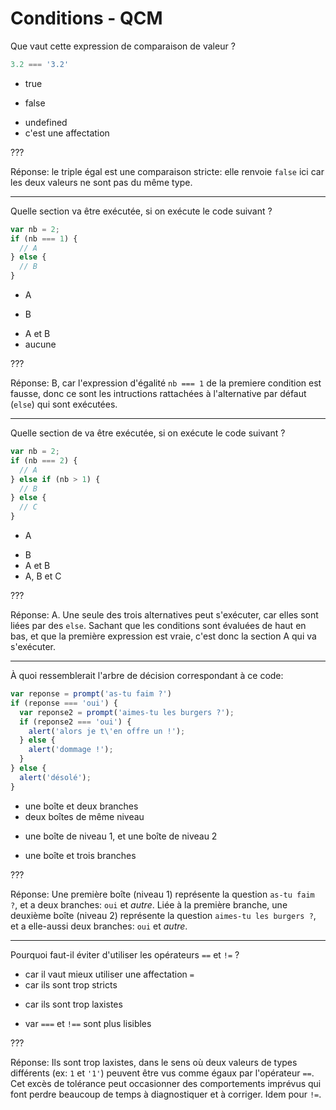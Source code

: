 # Conditions - QCM

Que vaut cette expression de comparaison de valeur ?

```js
3.2 === '3.2'
```

- true
* false
- undefined
- c'est une affectation

???

Réponse: le triple égal est une comparaison stricte: elle renvoie `false` ici car les deux valeurs ne sont pas du même type.

---

Quelle section va être exécutée, si on exécute le code suivant ?

```js
var nb = 2;
if (nb === 1) {
  // A
} else {
  // B
}
```

- A
* B
- A et B
- aucune 

???

Réponse: B, car l'expression d'égalité `nb === 1` de la premiere condition est fausse,
donc ce sont les intructions rattachées à l'alternative par défaut (`else`) qui sont exécutées.

---

Quelle section de va être exécutée, si on exécute le code suivant ?

```js
var nb = 2;
if (nb === 2) {
  // A
} else if (nb > 1) {
  // B
} else {
  // C
}
```

* A
- B
- A et B
- A, B et C

???

Réponse: A. Une seule des trois alternatives peut s'exécuter, car elles sont liées par des `else`.
Sachant que les conditions sont évaluées de haut en bas, et que la première expression est vraie,
c'est donc la section A qui va s'exécuter.

---

À quoi ressemblerait l'arbre de décision correspondant à ce code:

```js
var reponse = prompt('as-tu faim ?')
if (reponse === 'oui') {
  var reponse2 = prompt('aimes-tu les burgers ?');
  if (reponse2 === 'oui') {
    alert('alors je t\'en offre un !');
  } else {
    alert('dommage !');
  }
} else {
  alert('désolé');
}
```

- une boîte et deux branches
- deux boîtes de même niveau
* une boîte de niveau 1, et une boîte de niveau 2
- une boîte et trois branches

???

Réponse: Une première boîte (niveau 1) représente la question `as-tu faim ?`, et a deux branches: `oui` et *autre*.
Liée à la première branche, une deuxième boîte (niveau 2) représente la question `aimes-tu les burgers ?`, et
a elle-aussi deux branches: `oui` et *autre*.

---

Pourquoi faut-il éviter d'utiliser les opérateurs `==` et `!=` ?

- car il vaut mieux utiliser une affectation `=`
- car ils sont trop stricts
* car ils sont trop laxistes
- var `===` et `!==` sont plus lisibles

???

Réponse: Ils sont trop laxistes, dans le sens où deux valeurs de types différents (ex: `1` et `'1'`) peuvent
être vus comme égaux par l'opérateur `==`. Cet excès de tolérance peut occasionner des comportements imprévus
qui font perdre beaucoup de temps à diagnostiquer et à corriger. Idem pour `!=`.
